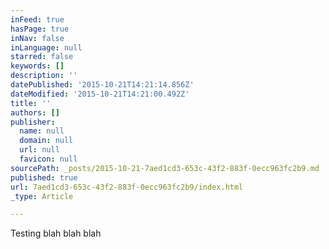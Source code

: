 ```yaml
---
inFeed: true
hasPage: true
inNav: false
inLanguage: null
starred: false
keywords: []
description: ''
datePublished: '2015-10-21T14:21:14.856Z'
dateModified: '2015-10-21T14:21:00.492Z'
title: ''
authors: []
publisher:
  name: null
  domain: null
  url: null
  favicon: null
sourcePath: _posts/2015-10-21-7aed1cd3-653c-43f2-883f-0ecc963fc2b9.md
published: true
url: 7aed1cd3-653c-43f2-883f-0ecc963fc2b9/index.html
_type: Article

---
```

Testing blah blah blah